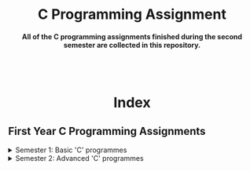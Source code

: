 <h1 align = "center">C Programming Assignment</h1>
<h4 align = "center">All of the C programming assignments finished during the second semester are collected in this repository.</h4>
<br>
<br>
<h1 align = "center">Index</h1>
<h2 align = "left">First Year C Programming Assignments</h2>
<details>
  <summary>Semester 1: Basic 'C' programmes</summary>

  - Not Available
</details>
<details>
  <summary>Semester 2: Advanced 'C' programmes</summary>

  - Assignment 1: To demonstrate use of 1-D and arrays and functions.
    >  [Visit](Arrays/README.md)
  - Assignment 2: To demonstrate Strings.
    > [Visit](Strings/README.md)
  - Assignment 3: To demonstrate use of Structures and Unions.
    > [Visit](Structures_and_Unions/README.md)
  - Assignment 4: To demonstrate use of Pointer.
    > [Visit](Pointers/README.md)
  - Assignment 5: To demonstrate File Handling and Preprocessor directives.
    > [Visit](File_Handling_and_Preprocessor_Directives/README.md)
</details>